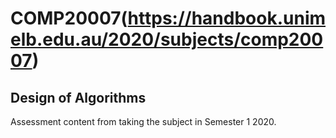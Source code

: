 # COMP20007(https://handbook.unimelb.edu.au/2020/subjects/comp20007)
## Design of Algorithms
Assessment content from taking the subject in Semester 1 2020.
